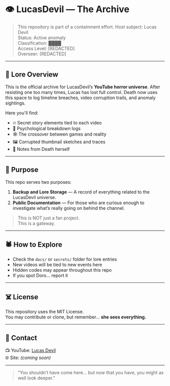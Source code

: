 # 👁️ LucasDevil — The Archive

> This repository is part of a containment effort.
> Host subject: Lucas Devil  
> Status: Active anomaly  
> Classification: ████  
> Access Level: [REDACTED]  
> Overseer: [REDACTED]

---

## 📜 Lore Overview

This is the official archive for LucasDevil’s **YouTube horror universe**. After resisting one too many times, Lucas has lost full control. Death now uses this space to log timeline breaches, video corruption trails, and anomaly sightings.

Here you'll find:
- 🔥 Secret story elements tied to each video
- 🧠 Psychological breakdown logs
- 🕸️ The crossover between games and reality
- 🖼️ Corrupted thumbnail sketches and traces
- 📂 Notes from Death herself

---

## 🧩 Purpose

This repo serves two purposes:
1. **Backup and Lore Storage** — A record of everything related to the LucasDevil universe.
2. **Public Documentation** — For those who are curious enough to investigate what’s really going on behind the channel.

> This is NOT just a fan project.  
> This is a gateway.

---

## 🕷️ How to Explore

- Check the `docs/` or `secrets/` folder for lore entries
- New videos will be tied to new events here
- Hidden codes may appear throughout this repo
- If you spot Doro... report it

---

## ☠️ License

This repository uses the MIT License.  
You may contribute or clone, but remember... **she sees everything.**

---

## 📡 Contact

📺 YouTube: [Lucas Devil](https://www.youtube.com/@LucasDevil)  
🌐 Site: *(coming soon)*

---

> “You shouldn’t have come here... but now that you have, you might as well look deeper.”
